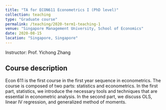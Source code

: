 ```yaml
---
title: "TA for ECON611 Econometrics I (PhD level)"
collection: teaching
type: "Graduate course"
permalink: /teaching/2020-term1-teaching-1
venue: "Singapore Management University, School of Economics"
date: 2020-08-15
location: "Singapore, Singapore"
---
```


Instructor: Prof. Yichong Zhang

## Course description

Econ 611 is the first course in the first year sequence in econometrics. The course is composed of two parts: statistics and econometrics. In the first part, statistics, we introduce the necessary tools and techniques that are essential in econometric analysis. In the second part, we discuss OLS, linear IV regression, and generalized method of moments.
